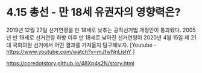 4.15 총선 - 만 18세 유권자의 영향력은?
=====

2019년 12월 27일 선거연령을 만 18세로 낮추는 공직선거법 개정안이 통과됐다. 
2005년 만 19세로 선거연령 하향 이후 만 18세로 낮아진 선거연령이 2020년 4월 15일 제 21대 국회의원 선거에서 어떤 결과를 가져올지 탐구해보자.
[Youtube - https://www.youtube.com/watch?v=mJfwNnLishY ]

<a href='https://coredotstory.github.io/48Xp4s2N/story.html'>https://coredotstory.github.io/48Xp4s2N/story.html</a>